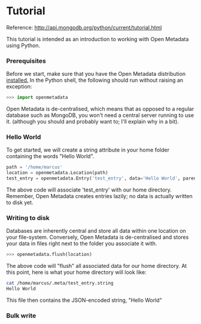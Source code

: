 # Tutorial

Reference: http://api.mongodb.org/python/current/tutorial.html

This tutorial is intended as an introduction to working with Open Metadata using Python.

### Prerequisites

Before we start, make sure that you have the Open Metadata distribution [installed.][install] In the Python shell, the following should run without raising an exception:

```python
>>> import openmetadata
```

Open Metadata is de-centralised, which means that as opposed to a regular database such as MongoDB, you won't need a central server running to use it. (although you should and probably want to; I'll explain why in a bit).

### Hello World

To get started, we will create a string attribute in your home folder containing the words "Hello World".

```python
path = '/home/marcus'
location = openmetadata.Location(path)
test_entry = openmetadata.Entry('test_entry', data='Hello World', parent=location)
```

The above code will associate 'test_entry' with our home directory. Remember, Open Metadata creates entries lazily; no data is actually written to disk yet.

### Writing to disk

Databases are inherently central and store all data within one location on your file-system. Conversely, Open Metadata is de-centralised and stores your data in files right next to the folder you associate it with.

```python
>>> openmetadata.flush(location)
```

The above code will "flush" all associated data for our home directory. At this point, here is what your home directory will look like:

```bash
cat /home/marcus/.meta/test_entry.string
Hello World
```

This file then contains the JSON-encoded string, "Hello World"

### Bulk write

[install]: https://github.com/abstractfactory/openmetadata